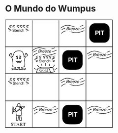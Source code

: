 # O Mundo do Wumpus

![World of Wumpus](https://github.com/Durfan/ufsj-wumpus/blob/master/docs/wumpus_world.png)
